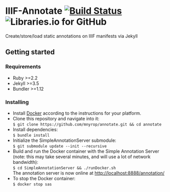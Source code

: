 # IIIF-Annotate [![Build Status](https://travis-ci.org/mnyrop/annotate.svg?branch=master)](https://travis-ci.org/mnyrop/annotate)   ![Libraries.io for GitHub](https://img.shields.io/librariesio/github/mnyrop/annotate.svg)

Create/store/load static annotations on IIIF manifests via Jekyll

## Getting started

### Requirements
- Ruby >=2.2
- Jekyll >=3.5
- Bundler >=1.12

### Installing
- Install [Docker](https://docs.docker.com/install/) according to the instructions for your platform.
- Clone this repository and navigate into it:<br>
  `$ git clone https://github.com/mnyrop/annotate.git && cd annotate`
- Install dependencies:<br>
  `$ bundle install`
- Initialize the SimpleAnnotationServer submodule:<br>
  `$ git submodule update --init --recursive`
- Build and run the Docker container with the Simple Annotation Server (note: this may take several minutes, and will use a lot of network bandwidth):<br>
  `$ cd SimpleAnnotationServer && ./runDocker.sh`<br>
  The annotation server is now online at [http://localhost:8888/annotation/](http://localhost:8888/annotation/)
- To stop the Docker container:<br>
  `$ docker stop sas`